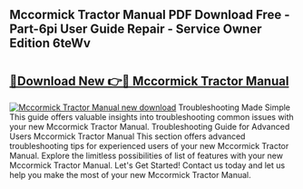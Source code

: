 ## Mccormick Tractor Manual PDF Download Free - Part-6pi User Guide Repair - Service Owner Edition 6teWv

# <h2><a href="http://bc63398.oget.top/?id=Mccormick+Tractor+Manual">🔗Download New 👉🔴 Mccormick Tractor Manual</a></h2>

[![Mccormick Tractor Manual new download](https://i.imgur.com/5g1atiW.png)](http://bc63398.oget.top/?id=Mccormick+Tractor+Manual)
Troubleshooting Made Simple This guide offers valuable insights into troubleshooting common issues with your new Mccormick Tractor Manual. Troubleshooting Guide for Advanced Users Mccormick Tractor Manual This section offers advanced troubleshooting tips for experienced users of your new Mccormick Tractor Manual. Explore the limitless possibilities of list of features with your new Mccormick Tractor Manual. Let's Get Started! Contact us today and let us help you make the most of your new Mccormick Tractor Manual.
